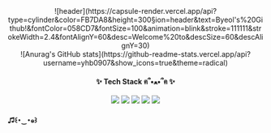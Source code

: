 
<!--
**yhb0907/yhb0907** is a ✨ _special_ ✨ repository because its `README.md` (this file) appears on your GitHub profile.

Here are some ideas to get you started:

- 🔭 I’m currently working on ...
- 🌱 I’m currently learning ...
- 👯 I’m looking to collaborate on ...
- 🤔 I’m looking for help with ...
- 💬 Ask me about ...
- 📫 How to reach me: ...
- 😄 Pronouns: ...
- ⚡ Fun fact: ...
-->

<!--제목-->
<div align="center">
![header](https://capsule-render.vercel.app/api?type=cylinder&color=FB7DA8&height=300&section=header&text=Byeol's%20Github!&fontColor=058CD7&fontSize=100&animation=blink&stroke=111111&strokeWidth=2.4&fontAlignY=60&desc=Welcome%20to&descSize=60&descAlignY=30)
</div>

<!--통계(별표, 커밋, 풀)-->
<div align="center">
![Anurag's GitHub stats](https://github-readme-stats.vercel.app/api?username=yhb0907&show_icons=true&theme=radical)
</div>

<!--가장 많이 사용하는 언어-->
<!--![Top Langs](https://github-readme-stats.vercel.app/api/top-langs/?username=yhb0907&layout=compact)-->

<h4 align="center">✨ Tech Stack ฅ՞•ﻌ•՞ฅ ✨</h4>
<div align="center">
<img src="https://img.shields.io/badge/spring-20232a.svg?style=for-the-badge&logo=spring&logoColor=6DB33F" />
<img src="https://img.shields.io/badge/springboot-20232a.svg?style=for-the-badge&logo=springboot&logoColor=6DB33F" />
<img src="https://img.shields.io/badge/HTML5-20232a.svg?style=for-the-badge&logo=HTML5&logoColor=E34F26" />
<img src="https://img.shields.io/badge/CSS3-20232a.svg?style=for-the-badge&logo=css3&logoColor=1572B6" />
<img src="https://img.shields.io/badge/javascript-20232a.svg?style=for-the-badge&logo=javascript&logoColor=F7DF1E" />
</div>


<h4 align="center>🌱 Studying ꙳꒰•◡̎•꒱꙳ 🌱</h4>
<img src="https://img.shields.io/badge/react-20232a.svg?style=for-the-badge&logo=react&logoColor=61DAFB" />


♫꒰･‿･๑꒱
